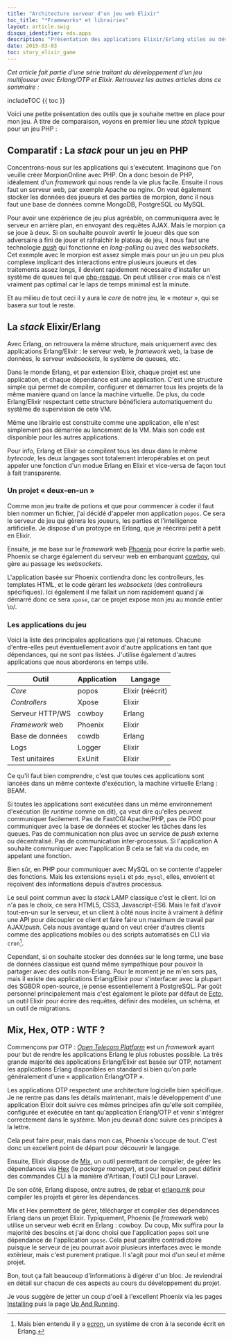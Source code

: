 ```yaml
---
title: "Architecture serveur d'un jeu web Elixir"
toc_title: "*Frameworks* et librairies"
layout: article.swig
disqus_identifier: eds.apps
description: "Présentation des applications Elixir/Erlang utiles au développement d'un jeu web"
date: 2015-03-03
toc: story_elixir_game
---
```


*Cet article fait partie d'une série traitant du développement d'un jeu multijoueur avec Erlang/OTP et Elixir. Retrouvez les autres articles dans ce sommaire :*

includeTOC {{ toc }}

Voici une petite présentation des outils que je souhaite mettre en place pour mon jeu. À titre de comparaison, voyons en premier lieu une *stack* typique pour un jeu PHP :

## Comparatif : La *stack* pour un jeu en PHP

Concentrons-nous sur les applications qui s'exécutent. Imaginons que l'on veuille créer MorpionOnline avec PHP. On a donc besoin de PHP, idéalement d'un *framework* qui nous rende la vie plus facile. Ensuite il nous faut un serveur web, par exemple Apache ou nginx. On veut également stocker les données des joueurs et des parties de morpion, donc il nous faut une base de données comme MongoDB, PostgreSQL ou MySQL.

Pour avoir une expérience de jeu plus agréable, on communiquera avec le serveur en arrière plan, en envoyant des requêtes AJAX. Mais le morpion ça se joue à deux. Si on souhaite pouvoir avertir le joueur dès que son adversaire a fini de jouer et rafraîchir le plateau de jeu, il nous faut une technologie *[push](http://fr.wikipedia.org/wiki/Server_push)* qui fonctionne en *long-polling* ou avec des *websockets*. Cet exemple avec le morpion est assez simple mais pour un jeu un peu plus complexe implicant des interactions entre plusieurs joueurs et des traitements assez longs, il devient rapidement nécessaire d'installer un système de queues tel que [php-resque](https://github.com/chrisboulton/php-resque). On peut utiliser `cron` mais ce n'est vraiment pas optimal car le laps de temps minimal est la minute.

Et au milieu de tout ceci il y aura le *core* de notre jeu, le « moteur », qui se basera sur tout le reste.

## La *stack* Elixir/Erlang

Avec Erlang, on retrouvera la même structure, mais uniquement avec des applications Erlang/Elixir : le serveur web, le *framework* web, la base de données, le serveur *websockets*, le système de queues, etc.

Dans le monde Erlang, et par extension Elixir, chaque projet est une application, et chaque dépendance est une application. C'est une structure simple qui permet de compiler, configurer et démarrer tous les projets de la même manière quand on lance la machine virtuelle. De plus, du code Erlang/Elixir respectant cette structure bénéficiera automatiquement du système de supervision de cete VM.

Même une librairie est construite comme une application, elle n'est simplement pas démarrée au lancement de la VM. Mais son code est disponible pour les autres applications.

Pour info, Erlang et Elixir se compilent tous les deux dans le même *bytecode*, les deux langages sont totalement interopérables et on peut appeler une fonction d'un modue Erlang en Elixir et vice-versa de façon tout à fait transparente.

### Un projet « deux-en-un »

Comme mon jeu traite de potions et que pour commencer à coder il faut bien nommer un fichier, j'ai décidé d'appeler mon application `popos`. Ce sera le serveur de jeu qui gèrera les joueurs, les parties et l'intelligence artificielle. Je dispose d'un protoype en Erlang, que je réécrirai petit à petit en Elixir.

Ensuite, je me base sur le *framework* web [Phoenix](http://www.phoenixframework.org/) pour écrire la partie web. Phoenix se charge également du serveur web en embarquant [cowboy](https://github.com/ninenines/cowboy), qui gère au passage les *websockets*.

L'application basée sur Phoenix contiendra donc les controlleurs, les templates HTML, et le code gérant les *websockets* (des controlleurs spécifiques). Ici également il me fallait un nom rapidement quand j'ai démarré donc ce sera `xpose`, car ce projet expose mon jeu au monde entier \o/.

### Les applications du jeu

Voici la liste des principales applications que j'ai retenues. Chacune d'entre-elles peut éventuellement avoir d'autre applications en tant que dépendances, qui ne sont pas listées. J'utilise également d'autres applications que nous aborderons en temps utile.

| Outil             | Application       | Langage          |
| ----------------- | ----------------- | ---------------- |
| *Core*            | popos             | Elixir (réécrit) |
| *Controllers*     | Xpose             | Elixir           |
| Serveur HTTP/WS   | cowboy            | Erlang           |
| *Framework* web   | Phoenix           | Elixir           |
| Base de données   | cowdb             | Erlang           |
| Logs              | Logger            | Elixir           |
| Test unitaires    | ExUnit            | Elixir           |

Ce qu'il faut bien comprendre, c'est que toutes ces applications sont lancées dans un même contexte d'exécution, la machine virtuelle Erlang : BEAM.

Si toutes les applications sont exécutées dans un même environnement d'exécution (le *runtime* comme on dit), ça veut dire qu'elles peuvent communiquer facilement. Pas de FastCGI Apache/PHP, pas de PDO pour communiquer avec la base de données et stocker les tâches dans les queues. Pas de communication non plus avec un service de *push* externe ou décentralisé. Pas de communication inter-processus. Si l'application A souhaite communiquer avec l'application B cela se fait via du code, en appelant une fonction.

Bien sûr, en PHP pour communiquer avec MySQL on se contente d'appeler des fonctions. Mais les extensions `mysqli` et `pdo_mysql`, elles, envoient et reçoivent des informations depuis d'autres processus.

Le seul point commun avec la *stack* LAMP classique c'est le client. Ici on n'a pas le choix, ce sera HTML5, CSS3, Javascript-ES6. Mais le fait d'avoir tout-en-un sur le serveur, et un client à côté nous incite à vraiment à définir une API pour découpler ce client et faire faire un maximum de travail par AJAX/*push*. Cela nous avantage quand on veut créer d'autres clients comme des applications mobiles ou des scripts automatisés en CLI via `cron`[^ecron].

[^ecron]: Mais bien entendu il y a [ecron](https://github.com/fra/ecron), un système de cron à la seconde écrit en Erlang.

Cependant, si on souhaite stocker des données sur le long terme, une base de données classique est quand même sympathique pour pouvoir la partager avec des outils non-Erlang. Pour le moment je ne m'en sers pas, mais il existe des applications Erlang/Elixir pour s'interfacer avec la plupart des SGBDR open-source, je pense essentiellement à PostgreSQL. Par goût personnel principalement mais c'est également le pilote par défaut de [Ecto](https://github.com/elixir-lang/ecto), un outil Elixir pour écrire des requêtes, définir des modèles, un schéma, et un outil de migrations.

## Mix, Hex, OTP : WTF ?

Commençons par OTP : *[Open Telecom Platform](https://en.wikipedia.org/wiki/Open_Telecom_Platform)* est un *framework* ayant pour but de rendre les applications Erlang le plus robustes possible. La très grande majorité des applications Erlang/Elixir est basée sur OTP, notament les applications Erlang disponibles en standard si bien qu'on parle généralement d'une « application Erlang/OTP ».

Les applications OTP respectent une architecture logicielle bien spécifique. Je ne rentre pas dans les détails maintenant, mais le développement d'une application Elixir doit suivre ces mêmes principes afin qu'elle soit compilée, configurée et exécutée en tant qu'application Erlang/OTP et venir s'intégrer correctement dans le système. Mon jeu devrait donc suivre ces principes à la lettre.

Cela peut faire peur, mais dans mon cas, Phoenix s'occupe de tout. C'est donc un excellent point de départ pour découvrir le langage.

Ensuite, Elixir dispose de [Mix](http://elixir-lang.org/getting-started/mix-otp/introduction-to-mix.html), un outil permettant de compiler, de gérer les dépendances via [Hex](https://hex.pm/) (le *package manager*), et pour lequel on peut définir des commandes CLI à la manière d'Artisan, l'outil CLI pour Laravel.

De son côté, Erlang dispose, entre autres, de [rebar](https://github.com/basho/rebar) et [erlang.mk](https://github.com/ninenines/erlang.mk) pour compiler les projets et gérer les dépendances.

Mix et Hex permettent de gérer, télécharger et compiler des dépendances Erlang dans un projet Elixir. Typiquement, Phoenix (le *framework* web) utilise un serveur web écrit en Erlang : cowboy. Du coup, Mix suffira pour la majorité des besoins et j'ai donc choisi que l'application `popos` soit une dépendance de l'application `xpose`. Cela peut paraître contradictoire puisque le serveur de jeu pourrait avoir plusieurs interfaces avec le monde extérieur, mais c'est purement pratique. Il s'agit pour moi d'un seul et même projet.

Bon, tout ça fait beaucoup d'informations à digérer d'un bloc. Je reviendrai en détail sur chacun de ces aspects au cours du développement du projet.

Je vous suggère de jetter un coup d'oeil à l'excellent Phoenix via les pages [Installing](http://www.phoenixframework.org/docs/installation) puis la page [Up And Running](http://www.phoenixframework.org/docs/up-and-running).


